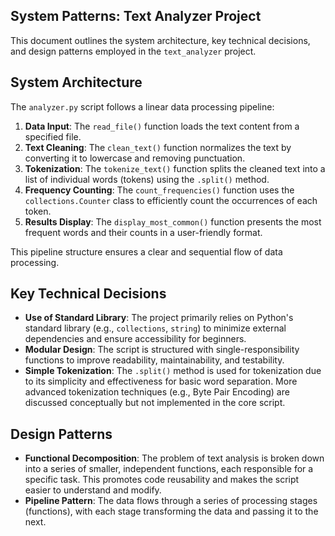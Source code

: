 ## System Patterns: Text Analyzer Project

This document outlines the system architecture, key technical decisions, and design patterns employed in the `text_analyzer` project.

## System Architecture

The `analyzer.py` script follows a linear data processing pipeline:

1.  **Data Input**: The `read_file()` function loads the text content from a specified file.
2.  **Text Cleaning**: The `clean_text()` function normalizes the text by converting it to lowercase and removing punctuation.
3.  **Tokenization**: The `tokenize_text()` function splits the cleaned text into a list of individual words (tokens) using the `.split()` method.
4.  **Frequency Counting**: The `count_frequencies()` function uses the `collections.Counter` class to efficiently count the occurrences of each token.
5.  **Results Display**: The `display_most_common()` function presents the most frequent words and their counts in a user-friendly format.

This pipeline structure ensures a clear and sequential flow of data processing.

## Key Technical Decisions

*   **Use of Standard Library**: The project primarily relies on Python's standard library (e.g., `collections`, `string`) to minimize external dependencies and ensure accessibility for beginners.
*   **Modular Design**: The script is structured with single-responsibility functions to improve readability, maintainability, and testability.
*   **Simple Tokenization**: The `.split()` method is used for tokenization due to its simplicity and effectiveness for basic word separation. More advanced tokenization techniques (e.g., Byte Pair Encoding) are discussed conceptually but not implemented in the core script.

## Design Patterns

*   **Functional Decomposition**: The problem of text analysis is broken down into a series of smaller, independent functions, each responsible for a specific task. This promotes code reusability and makes the script easier to understand and modify.
*   **Pipeline Pattern**: The data flows through a series of processing stages (functions), with each stage transforming the data and passing it to the next.
